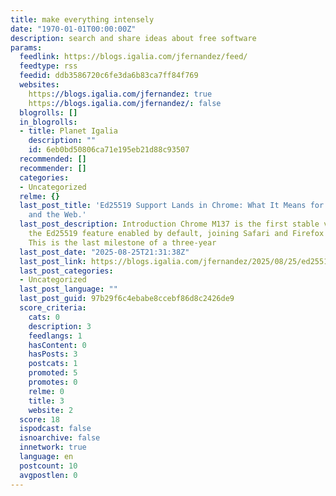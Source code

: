 ```yaml
---
title: make everything intensely
date: "1970-01-01T00:00:00Z"
description: search and share ideas about free software
params:
  feedlink: https://blogs.igalia.com/jfernandez/feed/
  feedtype: rss
  feedid: ddb3586720c6fe3da6b83ca7ff84f769
  websites:
    https://blogs.igalia.com/jfernandez: true
    https://blogs.igalia.com/jfernandez/: false
  blogrolls: []
  in_blogrolls:
  - title: Planet Igalia
    description: ""
    id: 6eb0bd50806ca71e195eb21d88c93507
  recommended: []
  recommender: []
  categories:
  - Uncategorized
  relme: {}
  last_post_title: 'Ed25519 Support Lands in Chrome: What It Means for Developers
    and the Web.'
  last_post_description: Introduction Chrome M137 is the first stable version shipping
    the Ed25519 feature enabled by default, joining Safari and Firefox in their support.
    This is the last milestone of a three-year
  last_post_date: "2025-08-25T21:31:38Z"
  last_post_link: https://blogs.igalia.com/jfernandez/2025/08/25/ed25519-support-lands-in-chrome-what-it-means-for-developers-and-the-web/
  last_post_categories:
  - Uncategorized
  last_post_language: ""
  last_post_guid: 97b29f6c4ebabe8ccebf86d8c2426de9
  score_criteria:
    cats: 0
    description: 3
    feedlangs: 1
    hasContent: 0
    hasPosts: 3
    postcats: 1
    promoted: 5
    promotes: 0
    relme: 0
    title: 3
    website: 2
  score: 18
  ispodcast: false
  isnoarchive: false
  innetwork: true
  language: en
  postcount: 10
  avgpostlen: 0
---
```

